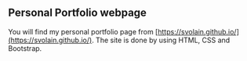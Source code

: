 ## Personal Portfolio webpage

You will find my personal portfolio page from [https://svolain.github.io/](https://svolain.github.io/).
The site is done by using HTML, CSS and Bootstrap.
